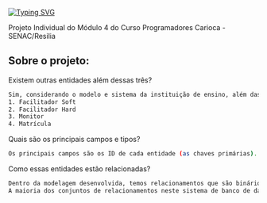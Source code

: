 [![Typing SVG](https://readme-typing-svg.herokuapp.com/?color=DE6800&size=35&center=true&vCenter=true&width=1000&lines=+Sistema+de+Acompanhamento+do+Resilia+-+SAR+)](https://git.io/typing-svg)

Projeto Individual do Módulo 4 do Curso Programadores Carioca - SENAC/Resilia

<h2>Sobre o projeto:</h2>
Existem outras entidades além dessas três?

```sh
Sim, considerando o modelo e sistema da instituição de ensino, além das entidades que foram solicitadas (curso, turmas e alunos), foi necessário adicionar mais 4 entidades, sendo elas:
1. Facilitador Soft
2. Facilitador Hard
3. Monitor
4. Matrícula
```

Quais são os principais campos e tipos?

```sh
Os principais campos são os ID de cada entidade (as chaves primárias). A maioria dos campos são INT. 
```

Como essas entidades estão relacionadas?

```sh
Dentro da modelagem desenvolvida, temos relacionamentos que são binários e ternários. Por exemplo, o relacionamento Cursos-Turmas é um conjunto de relacionamentos binários, ou seja, ele envolve dois conjuntos de entidades. 
A maioria dos conjuntos de relacionamentos neste sistema de banco de dados é binária. Porém, existem conjuntos de relacionamentos que envolvem mais de dois conjuntos de entidades, como o relacionamento entre Turmas-Matrícula-Alunos. 


 
